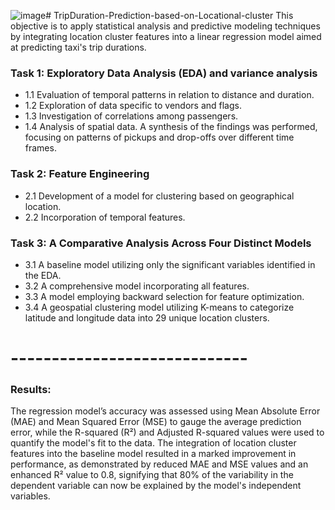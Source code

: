 ![image](https://github.com/Primary43/TripDuration-Prediction-based-on-Locational-cluster/assets/81668176/a215d4f5-b52f-4ab8-a8ce-8b0347c8c936)# TripDuration-Prediction-based-on-Locational-cluster
This objective is to apply statistical analysis and predictive modeling techniques by integrating location cluster features into a linear regression model aimed at predicting taxi's trip durations.

### Task 1: Exploratory Data Analysis (EDA) and variance analysis
- 1.1 Evaluation of temporal patterns in relation to distance and duration.
- 1.2 Exploration of data specific to vendors and flags.
- 1.3 Investigation of correlations among passengers.
- 1.4 Analysis of spatial data.
  A synthesis of the findings was performed, focusing on patterns of pickups and drop-offs over different time frames.

### Task 2: Feature Engineering
- 2.1 Development of a model for clustering based on geographical location.
- 2.2 Incorporation of temporal features.

### Task 3: A Comparative Analysis Across Four Distinct Models
- 3.1 A baseline model utilizing only the significant variables identified in the EDA.
- 3.2 A comprehensive model incorporating all features.
- 3.3 A model employing backward selection for feature optimization.
- 3.4 A geospatial clustering model utilizing K-means to categorize latitude and longitude data into 29 unique location clusters.

# -----------------------------
### Results:
The regression model’s accuracy was assessed using Mean Absolute Error (MAE) and Mean Squared Error (MSE) to gauge the average prediction error, while the R-squared (R²) and Adjusted R-squared values were used to quantify the model's fit to the data. The integration of location cluster features into the baseline model resulted in a marked improvement in performance, as demonstrated by reduced MAE and MSE values and an enhanced R² value to 0.8, signifying that 80% of the variability in the dependent variable can now be explained by the model's independent variables.
